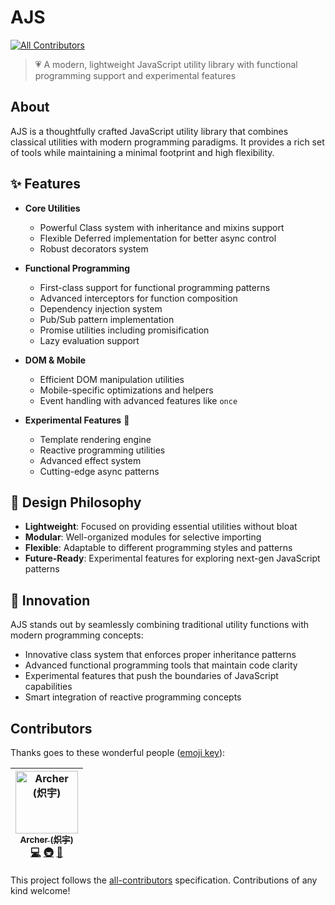 # AJS
[![All Contributors](https://img.shields.io/badge/all_contributors-1-orange.svg?style=flat-square)](#contributors)

> 💗 A modern, lightweight JavaScript utility library with functional programming support and experimental features

## About

AJS is a thoughtfully crafted JavaScript utility library that combines classical utilities with modern programming paradigms. It provides a rich set of tools while maintaining a minimal footprint and high flexibility.

## ✨ Features

- **Core Utilities**
  - Powerful Class system with inheritance and mixins support
  - Flexible Deferred implementation for better async control
  - Robust decorators system

- **Functional Programming**
  - First-class support for functional programming patterns
  - Advanced interceptors for function composition
  - Dependency injection system
  - Pub/Sub pattern implementation
  - Promise utilities including promisification
  - Lazy evaluation support

- **DOM & Mobile**
  - Efficient DOM manipulation utilities
  - Mobile-specific optimizations and helpers
  - Event handling with advanced features like `once`

- **Experimental Features** 🧪
  - Template rendering engine
  - Reactive programming utilities
  - Advanced effect system
  - Cutting-edge async patterns

## 🎯 Design Philosophy

- **Lightweight**: Focused on providing essential utilities without bloat
- **Modular**: Well-organized modules for selective importing
- **Flexible**: Adaptable to different programming styles and patterns
- **Future-Ready**: Experimental features for exploring next-gen JavaScript patterns

## 🚀 Innovation

AJS stands out by seamlessly combining traditional utility functions with modern programming concepts:

- Innovative class system that enforces proper inheritance patterns
- Advanced functional programming tools that maintain code clarity
- Experimental features that push the boundaries of JavaScript capabilities
- Smart integration of reactive programming concepts

## Contributors

Thanks goes to these wonderful people ([emoji key](https://github.com/all-contributors/all-contributors#emoji-key)):

<!-- ALL-CONTRIBUTORS-LIST:START - Do not remove or modify this section -->
<!-- prettier-ignore -->
| [<img src="https://avatars2.githubusercontent.com/u/773248?v=4" width="100px;" alt="Archer (炽宇)"/><br /><sub><b>Archer (炽宇)</b></sub>](http://xiaoa.name)<br />[💻](https://github.com/qddegtya/ajs/commits?author=qddegtya "Code") [🚇](#infra-qddegtya "Infrastructure (Hosting, Build-Tools, etc)") [🚧](#maintenance-qddegtya "Maintenance") |
| :---: |
<!-- ALL-CONTRIBUTORS-LIST:END -->

This project follows the [all-contributors](https://github.com/all-contributors/all-contributors) specification. Contributions of any kind welcome!
